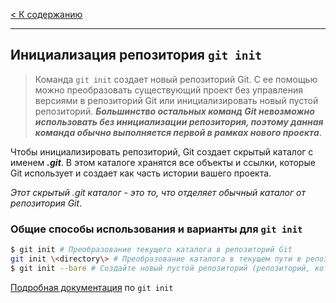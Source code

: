 [< К содержанию](./readme.md)
***
## Инициализация репозитория `git init`

>Команда `git init` создает новый репозиторий Git. С ее помощью можно преобразовать существующий проект без управления версиями в репозиторий Git или инициализировать новый пустой репозиторий. ***Большинство остальных команд Git невозможно использовать без инициализации репозитория, поэтому данная команда обычно выполняется первой в рамках нового проекта***.

Чтобы инициализировать репозиторий, Git создает скрытый каталог с именем ***.git***. В этом каталоге хранятся все объекты и ссылки, которые Git использует и создает как часть истории вашего проекта. 

*Этот скрытый .git каталог - это то, что отделяет обычный каталог от репозитория Git*.

### Общие способы использования и варианты для `git init`

```bash
$ git init # Преобразование текущего каталога в репозиторий Git
git init \<directory\> # Преобразование каталога в текущем пути в репозиторий Git
$ git init --bare # Создайте новый пустой репозиторий (репозиторий, который будет использоваться только как удаленный репозиторий, который не будет содержать активной разработки).
```
[Подробная документация](https://git-scm.com/docs/git-init) по `git init`

